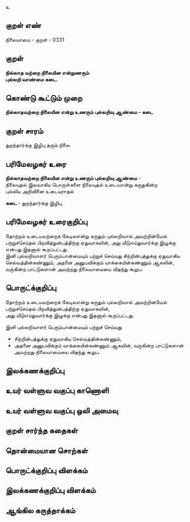உ

## குறள் எண் 

நிலையாமை - குறள் - 0331  

## குறள் 

**நில்லாத வற்றை நிலையின என்றுணரும்  
புல்லறி வாண்மை கடை.**

## கொண்டு கூட்டும் முறை

**நில்லாதவற்றை நிலையின என்று உணரும் புல்லறிவு ஆண்மை - கடை**

## குறள் சாரம் 

துறந்தார்க்கு இழிபு தரும் நிலை   

## பரிமேலழகர் உரை

**நில்லாதவற்றை நிலையின என்று உணரும் புல்லறிவு ஆண்மை** -   
நிலையுதல் இலவாகிய பொருள்களை நிலையுதல் உடையஎன்று கருதுகின்ற   
புல்லிய அறிவினை உடையராதல்  

**கடை** - துறந்தார்க்கு இழிபு. 

## பரிமேலழகர் உரைகுறிப்பு   

தோற்றம் உடையவற்றைக் கேடிலஎன்று கருதும் புல்லறிவால் அவற்றின்மேல் பற்றுச்செய்தல் பிறவித்துன்பத்திற்கு ஏதுவாகலின், அது வீடுஎய்துவார்க்கு இழுக்கு என்பது இதனால் கூறப்பட்டது.   
இனி புல்லறிவாளர் பெரும்பான்மையும் பற்றுச் செய்வது சிற்றின்பத்துக்கு ஏதுவாகிய செல்வத்தின்கண்ணும், அதனை அனுபவிக்கும் யாக்கையின்கண்ணும் ஆகலின், வருகின்ற பாட்டுகளான் அவற்றது நிலையாமையை விதந்து கூறுப.  

## பொருட்க்குறிப்பு 

தோற்றம் உடையவற்றைக் கேடிலஎன்று கருதும் புல்லறிவால் அவற்றின்மேல் பற்றுச்செய்தல் பிறவித்துன்பத்திற்கு ஏதுவாகலின்,  
அது வீடுஎய்துவார்க்கு இழுக்கு என்பது இதனால் கூறப்பட்டது.    

இனி புல்லறிவாளர் பெரும்பான்மையும் பற்றுச் செய்வது  
* சிற்றின்பத்துக்கு ஏதுவாகிய செல்வத்தின்கண்ணும்,   
* அதனை அனுபவிக்கும் யாக்கையின்கண்ணும் ஆகலின், வருகின்ற பாட்டுகளான் அவற்றது நிலையாமையை விதந்து கூறுப.   

## இலக்கணக்குறிப்பு  


## உயர் வள்ளுவ வகுப்பு காணொளி


## உயர் வள்ளுவ வகுப்பு ஒலி அமைவு 

 
## குறள் சார்ந்த கதைகள் 


## தொன்மையான சொற்கள்


## பொருட்க்குறிப்பு விளக்கம்


## இலக்கணக்குறிப்பு விளக்கம்


## ஆங்கில கருத்தாக்கம் 


